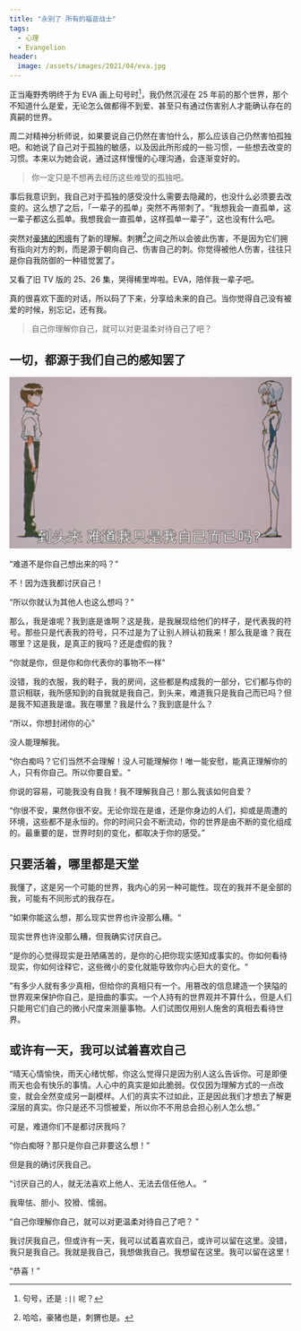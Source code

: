 ```yaml
---
title: "永别了 所有的福音战士"
tags:
  - 心理
  - Evangelion
header:
  image: /assets/images/2021/04/eva.jpg
---
```


正当庵野秀明终于为 EVA 画上句号时[^1]，我仍然沉浸在 25 年前的那个世界，那个不知道什么是爱，无论怎么做都得不到爱、甚至只有通过伤害别人才能确认存在的真嗣的世界。

周二对精神分析师说，如果要说自己仍然在害怕什么，那么应该自己仍然害怕孤独吧。和她说了自己对于孤独的敏感，以及因此所形成的一些习惯，一些想去改变的习惯。本来以为她会说，通过这样慢慢的心理沟通，会逐渐变好的。

> 你一定只是不想再去经历这些难受的孤独吧。

事后我意识到，我自己对于孤独的感受没什么需要去隐藏的，也没什么必须要去改变的。这么想了之后，「一辈子的孤单」突然不再带刺了。“我想我会一直孤单，这一辈子都这么孤单。我想我会一直孤单，这样孤单一辈子”，这也没有什么吧。

突然对[豪猪的困境](https://zh.wikipedia.org/wiki/%E8%B1%AA%E7%8C%AA%E4%B8%A4%E9%9A%BE%E8%AF%B4)有了新的理解。刺猬[^2]之间之所以会彼此伤害，不是因为它们拥有指向对方的刺，而是源于朝向自己、伤害自己的刺。你觉得被他人伤害，往往只是你自我防御的一种错觉罢了。

又看了旧 TV 版的 25、26 集，哭得稀里哗啦。EVA，陪伴我一辈子吧。

真的很喜欢下面的对话，所以码了下来，分享给未来的自己。当你觉得自己没有被爱的时候，别忘记，还有我。

> 自己你理解你自己，就可以对更温柔对待自己了吧？

## 一切，都源于我们自己的感知罢了

<img src="/assets/images/2021/04/my-world.jpg" width="600px" />

“难道不是你自己想出来的吗？”

不！因为连我都讨厌自己！

“所以你就认为其他人也这么想吗？”

那么，我是谁呢？我到底是谁啊？这是我，是我展现给他们的样子，是代表我的符号。那些只是代表我的符号，只不过是为了让别人辨认初我来！那么我是谁？我在哪里？这是我，是真正的我吗？还是虚假的我？

“你就是你，但是你和你代表你的事物不一样”

没错，我的衣服，我的鞋子，我的房间，这些都是构成我的一部分，它们都与你的意识相联，我所感知到的自我就是我自己，到头来，难道我只是我自己而已吗？但是我不知道我是谁。我在哪里？我是什么？我到底是什么？

“所以，你想封闭你的心”

没人能理解我。

“你白痴吗？它们当然不会理解！没人可能理解你！唯一能安慰，能真正理解你的人，只有你自己。所以你要自爱。“

你说的容易，可能我没有自我！我不理解我自己！那么我该如何自爱？

“你很不安，果然你很不安。无论你现在是谁，还是你身边的人们，抑或是周遭的环境，这些都不是永恒的。你的时间只会不断流动，你的世界是由不断的变化组成的。最重要的是，世界时刻的变化，都取决于你的感受。”

## 只要活着，哪里都是天堂

我懂了，这是另一个可能的世界，我内心的另一种可能性。现在的我并不是全部的我，可能有不同形式的我存在。

“如果你能这么想，那么现实世界也许没那么糟。“

现实世界也许没那么糟，但我确实讨厌自己。

“是你的心觉得现实是丑陋痛苦的，是你的心把你现实感知成事实的。你如何看待现实，你如何诠释它，这些微小的变化就能导致你内心巨大的变化。“

”有多少人就有多少真相，但给你的真相只有一个。用篡改的信息建造一个狭隘的世界观来保护你自己，是扭曲的事实。一个人持有的世界观并不算什么，但是人们只能用它们自己的微小尺度来测量事物。人们试图仅用别人施舍的真相去看待世界。

## 或许有一天，我可以试着喜欢自己

“晴天心情愉快，雨天心绪忧郁，你这么觉得只是因为别人这么告诉你。可是即便雨天也会有快乐的事情。人心中的真实是如此脆弱。仅仅因为理解方式的一点改变，就会全然变成另一副模样。人们的真实不过如此，正是因此我们才想去了解更深层的真实。你只是还不习惯被爱，所以你不不用总会担心别人怎么想。”

可是，难道你们不是都讨厌我吗？

“你白痴呀？那只是你自己非要这么想！”

但是我的确讨厌我自己。

“讨厌自己的人，就无法喜欢上他人、无法去信任他人。 ”

我卑怯、胆小、狡猾、懦弱。

“自己你理解你自己，就可以对更温柔对待自己了吧？ ”

我讨厌我自己，但或许有一天，我可以试着喜欢自己，或许可以留在这里。没错，我只是我自己。我就是我自己，我想做我自己。我想留在这里。我可以留在这里！

“恭喜！”

[^1]: 句号，还是 `:||` 呢？
[^2]: 哈哈，豪猪也是，刺猬也是。
